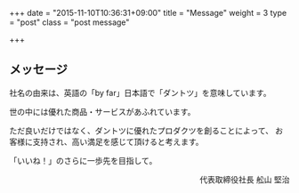 +++
date = "2015-11-10T10:36:31+09:00"
title = "Message"
weight = 3
type = "post"
class = "post message"

+++

## メッセージ

社名の由来は、英語の「by far」日本語で「ダントツ」を意味しています。

世の中には優れた商品・サービスがあふれています。

ただ良いだけではなく、ダントツに優れたプロダクツを創ることによって、
お客様に支持され、高い満足を感じて頂けると考えます。

「いいね！」のさらに一歩先を目指して。

<div style="text-align: right;">代表取締役社長 舩山 堅治</div>


